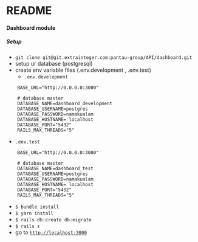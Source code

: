 # README
#### Dashboard module
##### Setup
- `git clone git@git.extrainteger.com:pantau-group/API/dashboard.git`
- setup ur database (postgresql)
- create env variable files (.env.development , .env.test)
    - `.env.development`
```
    BASE_URL="http://0.0.0.0:3000"
    
    # database master
    DATABASE_NAME=dashboard_development
    DATABASE_USERNAME=postgres
    DATABASE_PASSWORD=namakualam
    DATABASE_HOSTNAME= localhost
    DATABASE_PORT="5432"
    RAILS_MAX_THREADS="5"
```

 - `.env.test` 
```
    BASE_URL="http://0.0.0.0:3000"
    
    # database master
    DATABASE_NAME=dashboard_test
    DATABASE_USERNAME=postgres
    DATABASE_PASSWORD=namakualam
    DATABASE_HOSTNAME= localhost
    DATABASE_PORT="5432"
    RAILS_MAX_THREADS="5"
```
   
- `$ bundle install`
- `$ yarn install`
- `$ rails db:create db:migrate`
- `$ rails s`
- go to [`http://localhost:3000`](http://localhost:3000)
